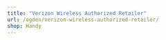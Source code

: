 ```yaml
---
title: "Verizon Wireless Authorized Retailer"
url: /ogden/verizon-wireless-authorized-retailer/
shop: Handy
---
```

